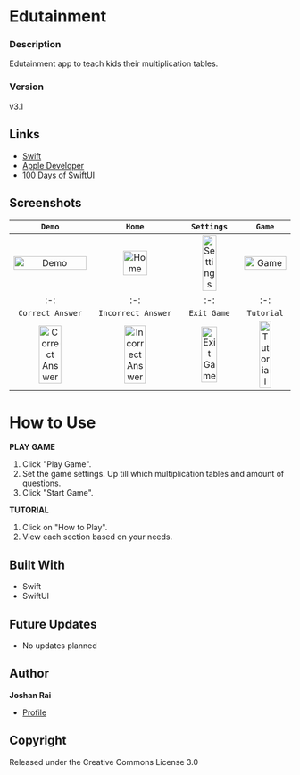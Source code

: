 # Edutainment

### Description
Edutainment app to teach kids their multiplication tables.

### Version
v3.1

## Links
- [Swift](<https://www.swift.org/> "Swift")
- [Apple Developer](<https://developer.apple.com/> "Apple Developer")
- [100 Days of SwiftUI](<https://www.hackingwithswift.com/100/swiftui> "100 Days of SwiftUI")

## Screenshots
| `Demo` | `Home` | `Settings` | `Game` |
| :-: | :-: | :-: | :-: |
| <div><img src="https://user-images.githubusercontent.com/60300252/162859546-9e4436cc-508e-45e4-ac74-a164998f94c9.gif" alt="Demo" width="realtive" height="100%"/></div> | <div><img src="https://user-images.githubusercontent.com/60300252/162859921-ddd1e5f3-85d5-477d-bfc9-f32668a87bf7.png" alt="Home" width="realtive" height="55%"/></div> | <div><img src="https://user-images.githubusercontent.com/60300252/162861082-e67261e2-3dd6-4fa1-9bea-5635fc34a314.png" alt="Settings" width="realtive" height="52%"/></div> | <div><img src="https://user-images.githubusercontent.com/60300252/162863480-4d857b11-07dd-4114-9da9-d07ceb35bc49.png" alt="Game" width="realtive" height="100%"/></div> |
| :-: | :-: | :-: | :-: |
| `Correct Answer` | `Incorrect Answer` | `Exit Game` | `Tutorial` |
| <div><img src="https://user-images.githubusercontent.com/60300252/162863488-d44ef80c-6c7c-4162-986e-c629d40a88ee.png" alt="Correct Answer" width="realtive" height="55%"/></div> | <div><img src="https://user-images.githubusercontent.com/60300252/162863494-83d60347-57ec-4c37-9ca6-7fbf34db379c.png" alt="Incorrect Answer" width="relative" height="52%"/></div> | <div><img src="https://user-images.githubusercontent.com/60300252/162863929-562e2222-b75e-4eed-a09d-d1483c5cf92a.png" alt="Exit Game" width="realtive" height="55%"/></div> | <div><img src="https://user-images.githubusercontent.com/60300252/162863936-b4f3d6fc-d648-48a4-9a28-b42733500f06.png" alt="Tutorial" width="relative" height="52%"/></div> |

# How to Use
**PLAY GAME**
1. Click "Play Game".
2. Set the game settings. Up till which multiplication tables and amount of questions.
3. Click "Start Game".

**TUTORIAL**
1. Click on "How to Play".
2. View each section based on your needs.

## Built With
- Swift
- SwiftUI

## Future Updates
- No updates planned

## Author
**Joshan Rai**
- [Profile](https://github.com/pradheon "Joshan Rai (Pradheon)")

## Copyright
Released under the Creative Commons License 3.0
